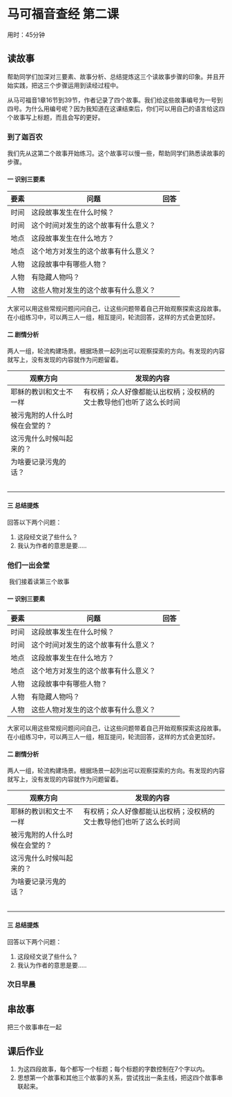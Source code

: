 # 马可福音查经 第二课

用时：45分钟

## 读故事

​	帮助同学们加深对三要素、故事分析、总结提炼这三个读故事步骤的印象。并且开始实践，把这三个步骤运用到读经过程中。

​	从马可福音1章16节到39节，作者记录了四个故事。我们给这些故事编号为一号到四号。为什么用编号呢？因为我知道在这课结束后，你们可以用自己的语言给这四个故事写上标题，而且会写的更好。

### 到了迦百农

​	我们先从这第二个故事开始练习。这个故事可以慢一些，帮助同学们熟悉读故事的步骤。

#### 一 识别三要素

| 要素   | 问题                 | 回答   |
| ---- | ------------------ | ---- |
| 时间   | 这段故事发生在什么时候？       |      |
| 时间   | 这个时间对发生的这个故事有什么意义？ |      |
| 地点   | 这段故事发生在什么地方？       |      |
| 地点   | 这个地方对发生的这个故事有什么意义？ |      |
| 人物   | 这段故事中有哪些人物？        |      |
| 人物   | 有隐藏人物吗？            |      |
| 人物   | 这些人物对发生的这个故事有什么意义？ |      |

​	大家可以用这些常规问题问问自己，让这些问题带着自己开始观察探索这段故事。在小组练习中，可以两三人一组，相互提问，轮流回答，这样的方式会更加好。

#### 二 剧情分析

​	两人一组，轮流构建场景。根据场景一起列出可以观察探索的方向。有发现的内容就写上，没有发现的内容就作为问题留着。

| 观察方向            | 发现的内容                             |
| --------------- | --------------------------------- |
| 耶稣的教训和文士不一样     | 有权柄；众人好像都能认出权柄；没权柄的文士教导他们也听了这么长时间 |
| 被污鬼附的人什么时候在会堂的？ |                                   |
| 这污鬼什么时候叫起来的？    |                                   |
| 为啥要记录污鬼的话？      |                                   |
|                 |                                   |
|                 |                                   |
|                 |                                   |
|                 |                                   |
|                 |                                   |

#### 三 总结提炼

回答以下两个问题：

1. 这段经文说了些什么？
2. 我认为作者的意思是要.....

### 他们一出会堂

​	我们接着读第三个故事

#### 一 识别三要素

| 要素   | 问题                 | 回答   |
| ---- | ------------------ | ---- |
| 时间   | 这段故事发生在什么时候？       |      |
| 时间   | 这个时间对发生的这个故事有什么意义？ |      |
| 地点   | 这段故事发生在什么地方？       |      |
| 地点   | 这个地方对发生的这个故事有什么意义？ |      |
| 人物   | 这段故事中有哪些人物？        |      |
| 人物   | 有隐藏人物吗？            |      |
| 人物   | 这些人物对发生的这个故事有什么意义？ |      |

​	大家可以用这些常规问题问问自己，让这些问题带着自己开始观察探索这段故事。在小组练习中，可以两三人一组，相互提问，轮流回答，这样的方式会更加好。

#### 二 剧情分析

​	两人一组，轮流构建场景。根据场景一起列出可以观察探索的方向。有发现的内容就写上，没有发现的内容就作为问题留着。

| 观察方向            | 发现的内容                             |
| --------------- | --------------------------------- |
| 耶稣的教训和文士不一样     | 有权柄；众人好像都能认出权柄；没权柄的文士教导他们也听了这么长时间 |
| 被污鬼附的人什么时候在会堂的？ |                                   |
| 这污鬼什么时候叫起来的？    |                                   |
| 为啥要记录污鬼的话？      |                                   |
|                 |                                   |
|                 |                                   |
|                 |                                   |
|                 |                                   |
|                 |                                   |

#### 三 总结提炼

回答以下两个问题：

1. 这段经文说了些什么？
2. 我认为作者的意思是要.....

### 次日早晨



## 串故事

把三个故事串在一起

## 课后作业

1. 为这四段故事，每个都写一个标题；每个标题的字数控制在7个字以内。
2. 思想第一个故事和其他三个故事的关系，尝试找出一条主线，把这四个故事串联起来。

